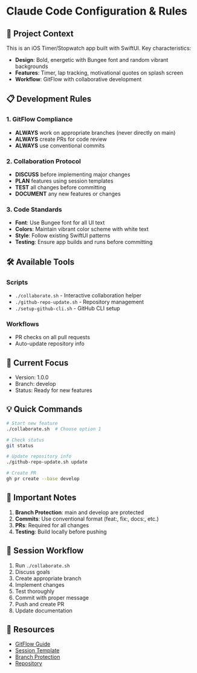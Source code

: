 # Claude Code Configuration & Rules

## 🤖 Project Context

This is an iOS Timer/Stopwatch app built with SwiftUI. Key characteristics:
- **Design**: Bold, energetic with Bungee font and random vibrant backgrounds
- **Features**: Timer, lap tracking, motivational quotes on splash screen
- **Workflow**: GitFlow with collaborative development

## 📋 Development Rules

### 1. GitFlow Compliance
- **ALWAYS** work on appropriate branches (never directly on main)
- **ALWAYS** create PRs for code review
- **ALWAYS** use conventional commits

### 2. Collaboration Protocol
- **DISCUSS** before implementing major changes
- **PLAN** features using session templates
- **TEST** all changes before committing
- **DOCUMENT** any new features or changes

### 3. Code Standards
- **Font**: Use Bungee font for all UI text
- **Colors**: Maintain vibrant color scheme with white text
- **Style**: Follow existing SwiftUI patterns
- **Testing**: Ensure app builds and runs before committing

## 🛠️ Available Tools

### Scripts
- `./collaborate.sh` - Interactive collaboration helper
- `./github-repo-update.sh` - Repository management
- `./setup-github-cli.sh` - GitHub CLI setup

### Workflows
- PR checks on all pull requests
- Auto-update repository info

## 🎯 Current Focus

- Version: 1.0.0
- Branch: develop
- Status: Ready for new features

## 💡 Quick Commands

```bash
# Start new feature
./collaborate.sh  # Choose option 1

# Check status
git status

# Update repository info
./github-repo-update.sh update

# Create PR
gh pr create --base develop
```

## 🚨 Important Notes

1. **Branch Protection**: main and develop are protected
2. **Commits**: Use conventional format (feat:, fix:, docs:, etc.)
3. **PRs**: Required for all changes
4. **Testing**: Build locally before pushing

## 📝 Session Workflow

1. Run `./collaborate.sh`
2. Discuss goals
3. Create appropriate branch
4. Implement changes
5. Test thoroughly
6. Commit with proper message
7. Push and create PR
8. Update documentation

## 🔗 Resources

- [GitFlow Guide](.github/GITFLOW.md)
- [Session Template](.github/SESSION_TEMPLATE.md)
- [Branch Protection](.github/branch-protection.md)
- [Repository](https://github.com/yashthakur1/iOS-native-claudeapp)